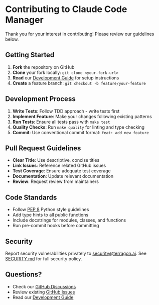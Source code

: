 # Contributing to Claude Code Manager

Thank you for your interest in contributing! Please review our guidelines below.

## Getting Started

1. **Fork** the repository on GitHub
2. **Clone** your fork locally: `git clone <your-fork-url>`
3. **Read** our [Development Guide](docs/DEVELOPMENT.md) for setup instructions
4. **Create** a feature branch: `git checkout -b feature/your-feature`

## Development Process

1. **Write Tests**: Follow TDD approach - write tests first
2. **Implement Feature**: Make your changes following existing patterns
3. **Run Tests**: Ensure all tests pass with `make test`
4. **Quality Checks**: Run `make quality` for linting and type checking
5. **Commit**: Use conventional commit format: `feat: add new feature`

## Pull Request Guidelines

* **Clear Title**: Use descriptive, concise titles
* **Link Issues**: Reference related GitHub issues
* **Test Coverage**: Ensure adequate test coverage
* **Documentation**: Update relevant documentation
* **Review**: Request review from maintainers

## Code Standards

* Follow [PEP 8](https://pep8.org/) Python style guidelines
* Add type hints to all public functions
* Include docstrings for modules, classes, and functions
* Run pre-commit hooks before committing

## Security

Report security vulnerabilities privately to security@terragon.ai.
See [SECURITY.md](SECURITY.md) for full security policy.

## Questions?

* Check our [GitHub Discussions](https://github.com/danieleschmidt/claude-code-manager/discussions)
* Review existing [GitHub Issues](https://github.com/danieleschmidt/claude-code-manager/issues)
* Read our [Development Guide](docs/DEVELOPMENT.md)